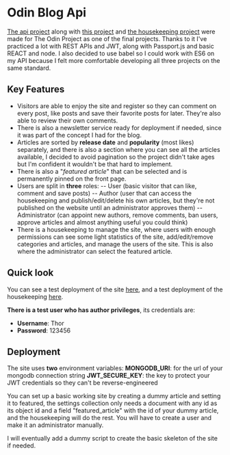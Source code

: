 # Odin Blog Api

[The api project](https://github.com/JulianKings/odin-blog-api) along with [this project](https://github.com/JulianKings/odin-blog-api-frontend) and [the housekeeping project](https://github.com/JulianKings/odin-blog-api-housekeeping) were made for The Odin Project as one of the final projects. Thanks to it I've practiced a lot with REST APIs and JWT, along with Passport.js and basic REACT and node. I also decided to use babel so I could work with ES6 on my API because I felt more comfortable developing all three projects on the same standard.

## Key Features

 - Visitors are able to enjoy the site and register so they can comment on every post, like posts and save their favorite posts for later. They're also able to review their own comments.
 - There is also a newsletter service ready for deployment if needed, since it was part of the concept I had for the blog.
 - Articles are sorted by **release date** and **popularity** (most likes) separately, and there is also a section where you can see all the articles available, I decided to avoid pagination so the project didn't take ages but I'm confident it wouldn't be that hard to implement.
 - There is also a "*featured article*" that can be selected and is permanently pinned on the front page.
 - Users are split in **three** roles:
 -- User (basic visitor that can like, comment and save posts)
 -- Author (user that can access the housekeeping and publish/edit/delete his own articles, but they're not published on the website until an administrator approves them)
 -- Administrator (can appoint new authors, remove comments, ban users, approve articles and almost anything useful you could think) 
 - There is a housekeeping to manage the site, where users with enough permissions can see some light statistics of the site, add/edit/remove categories and articles, and manage the users of the site. This is also where the administrator can select the featured article.

## Quick look

You can see a test deployment of the site [here](https://odin-blog-frontend.netlify.app/), and a test deployment of the housekeeping [here](https://odin-blog-housekeeping.netlify.app/).

**There is a test user who has author privileges**, its credentials are:

 - **Username**: Thor
 - **Password**: 123456

## Deployment

The site uses **two** environment variables:
**MONGODB_URI**: for the url of your mongodb connection string
**JWT_SECURE_KEY**: the key to protect your JWT credentials so they can't be reverse-engineered

You can set up a basic working site by creating a dummy article and setting it to featured, the settings collection only needs a document with any id as its object id and a field "featured_article" with the id of your dummy article, and the housekeeping will do the rest. You will have to create a user and make it an administrator manually.

I will eventually add a dummy script to create the basic skeleton of the site if needed.